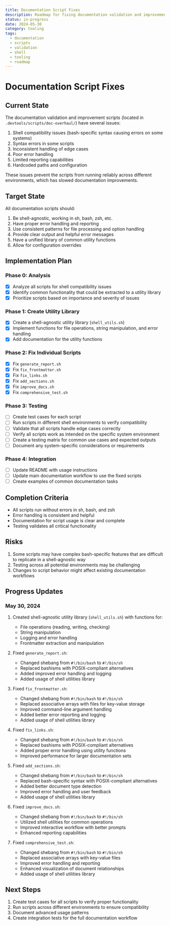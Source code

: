 ```yaml
---
title: Documentation Script Fixes
description: Roadmap for fixing documentation validation and improvement scripts
status: in-progress
date: 2024-05-30
category: tooling
tags:
  - documentation
  - scripts
  - validation
  - shell
  - tooling
  - roadmap
---
```


# Documentation Script Fixes

## Current State

The documentation validation and improvement scripts (located in `.devtools/scripts/doc-overhaul/`) have several issues:

1. Shell compatibility issues (bash-specific syntax causing errors on some systems)
2. Syntax errors in some scripts
3. Inconsistent handling of edge cases
4. Poor error handling
5. Limited reporting capabilities
6. Hardcoded paths and configuration

These issues prevent the scripts from running reliably across different environments, which has slowed documentation improvements.

## Target State

All documentation scripts should:

1. Be shell-agnostic, working in sh, bash, zsh, etc.
2. Have proper error handling and reporting
3. Use consistent patterns for file processing and option handling
4. Provide clear output and helpful error messages
5. Have a unified library of common utility functions
6. Allow for configuration overrides

## Implementation Plan

### Phase 0: Analysis

- [x] Analyze all scripts for shell compatibility issues
- [x] Identify common functionality that could be extracted to a utility library
- [x] Prioritize scripts based on importance and severity of issues

### Phase 1: Create Utility Library

- [x] Create a shell-agnostic utility library (`shell_utils.sh`)
- [x] Implement functions for file operations, string manipulation, and error handling
- [x] Add documentation for the utility functions

### Phase 2: Fix Individual Scripts

- [x] Fix `generate_report.sh`
- [x] Fix `fix_frontmatter.sh`
- [x] Fix `fix_links.sh`
- [x] Fix `add_sections.sh`
- [x] Fix `improve_docs.sh`
- [x] Fix `comprehensive_test.sh`

### Phase 3: Testing

- [ ] Create test cases for each script
- [ ] Run scripts in different shell environments to verify compatibility
- [ ] Validate that all scripts handle edge cases correctly
- [ ] Verify all scripts work as intended on the specific system environment
- [ ] Create a testing matrix for common use cases and expected outputs
- [ ] Document any system-specific considerations or requirements

### Phase 4: Integration

- [ ] Update README with usage instructions
- [ ] Update main documentation workflow to use the fixed scripts
- [ ] Create examples of common documentation tasks

## Completion Criteria

- All scripts run without errors in sh, bash, and zsh
- Error handling is consistent and helpful
- Documentation for script usage is clear and complete
- Testing validates all critical functionality

## Risks

1. Some scripts may have complex bash-specific features that are difficult to replicate in a shell-agnostic way
2. Testing across all potential environments may be challenging
3. Changes to script behavior might affect existing documentation workflows

## Progress Updates

### May 30, 2024

1. Created shell-agnostic utility library (`shell_utils.sh`) with functions for:
   - File operations (reading, writing, checking)
   - String manipulation
   - Logging and error handling
   - Frontmatter extraction and manipulation

2. Fixed `generate_report.sh`:
   - Changed shebang from `#!/bin/bash` to `#!/bin/sh`
   - Replaced bashisms with POSIX-compliant alternatives
   - Added improved error handling and logging
   - Added usage of shell utilities library

3. Fixed `fix_frontmatter.sh`:
   - Changed shebang from `#!/bin/bash` to `#!/bin/sh`
   - Replaced associative arrays with files for key-value storage
   - Improved command-line argument handling
   - Added better error reporting and logging
   - Added usage of shell utilities library

4. Fixed `fix_links.sh`:
   - Changed shebang from `#!/bin/bash` to `#!/bin/sh`
   - Replaced bashisms with POSIX-compliant alternatives
   - Added proper error handling using utility functions
   - Improved performance for larger documentation sets

5. Fixed `add_sections.sh`:
   - Changed shebang from `#!/bin/bash` to `#!/bin/sh`
   - Replaced bash-specific syntax with POSIX-compliant alternatives
   - Added better document type detection
   - Improved error handling and user feedback
   - Added usage of shell utilities library

6. Fixed `improve_docs.sh`:
   - Changed shebang from `#!/bin/bash` to `#!/bin/sh`
   - Utilized shell utilities for common operations
   - Improved interactive workflow with better prompts
   - Enhanced reporting capabilities

7. Fixed `comprehensive_test.sh`:
   - Changed shebang from `#!/bin/bash` to `#!/bin/sh`
   - Replaced associative arrays with key-value files
   - Improved error handling and reporting
   - Enhanced visualization of document relationships
   - Added usage of shell utilities library

## Next Steps

1. Create test cases for all scripts to verify proper functionality
2. Run scripts across different environments to ensure compatibility
3. Document advanced usage patterns
4. Create integration tests for the full documentation workflow 